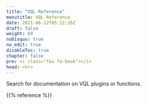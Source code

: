 ```yaml
---
title: "VQL Reference"
menutitle: VQL Reference
date: 2021-06-12T05:12:26Z
draft: false
weight: 60
noDisqus: true
no_edit: true
disableToc: true
chapter: false
pre: <i class="fas fa-book"></i>
head: <hr>
---
```


Search for documentation on VQL plugins or functions.

{{% reference %}}
